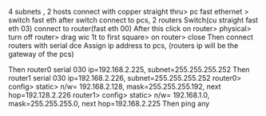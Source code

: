 4 subnets , 2 hosts
connect with copper straight thru> pc fast ethernet > switch fast eth
after switch connect to pcs, 2 routers
Switch(cu straight fast eth 03) connect to router(fast eth 00)
After this click on router> physical> turn off router> drag wic 1t to first square> on router> close
Then connect routers with serial dce
Assign ip address to pcs,    (routers ip will be the gateway of the pcs)


Then router0 serial 030 ip=192.168.2.225, subnet=255.255.255.252
Then router1 serial 030 ip=192.168.2.226, subnet=255.255.255.252
router0> config> static> n/w= 192.168.2.128, mask=255.255.255.192, next hop=192.128.2.226
router1> config> static> n/w= 192.168.1.0, mask=255.255.255.0, next hop=192.168.2.225
Then ping any 
